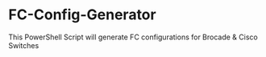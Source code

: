 # FC-Config-Generator
This PowerShell Script will generate FC configurations for Brocade &amp; Cisco Switches
